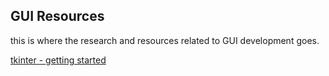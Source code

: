 ## GUI Resources
this is where the research and resources related to GUI development goes.

[tkinter - getting started](https://docs.python.org/3/library/tkinter.html)
